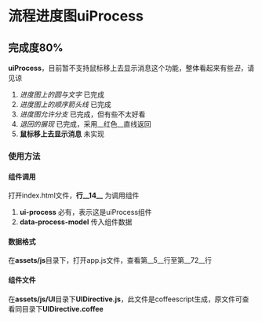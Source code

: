 # 流程进度图uiProcess



## 完成度80%

**uiProcess**，目前暂不支持鼠标移上去显示消息这个功能，整体看起来有些*丑*，请见谅

1. *进度图上的圆与文字* 已完成
2. *进度图上的顺序箭头线* 已完成
3. *进度图允许分支* 已完成，但有些不太好看
4. *退回的展现* 已完成，采用__红色__直线返回
5. **鼠标移上去显示消息** 未实现

### __使用方法__

#### 组件调用

打开index.html文件，**行__14__** 为调用组件

1. **ui-process** 必有，表示这是uiProcess组件
2. **data-process-model** 传入组件数据

#### 数据格式

在**assets/js**目录下，打开app.js文件，查看第__5__行至第__72__行

#### 组件文件
在**assets/js/UI**目录下**UIDirective.js**，此文件是coffeescript生成，原文件可查看同目录下**UIDirective.coffee**